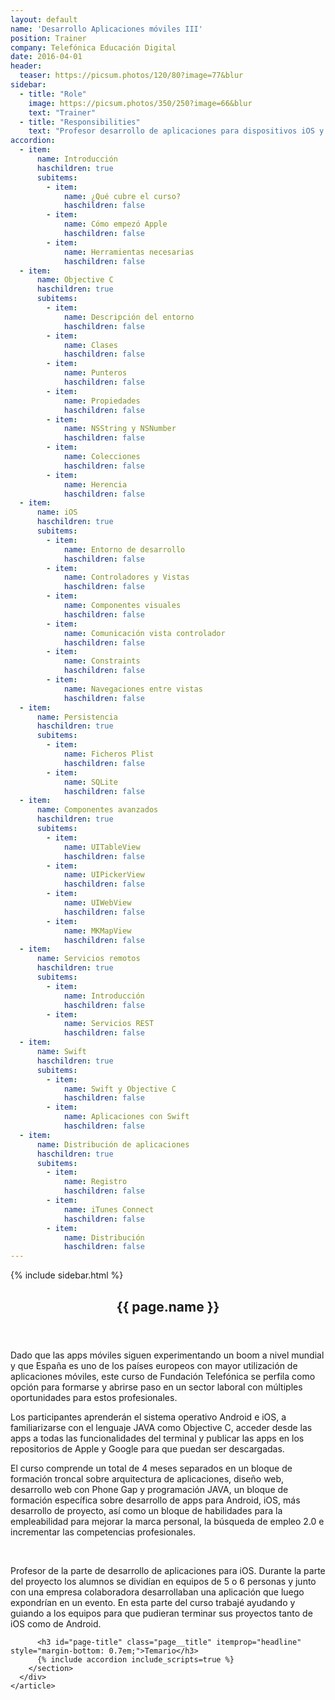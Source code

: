 ```yaml
---
layout: default
name: 'Desarrollo Aplicaciones móviles III'
position: Trainer
company: Telefónica Educación Digital
date: 2016-04-01
header:
  teaser: https://picsum.photos/120/80?image=77&blur
sidebar:
  - title: "Role"
    image: https://picsum.photos/350/250?image=66&blur
    text: "Trainer"
  - title: "Responsibilities"
    text: "Profesor desarrollo de aplicaciones para dispositivos iOS y del Proyecto iOS & Android"
accordion:  
  - item:
      name: Introducción
      haschildren: true
      subitems:
        - item:
            name: ¿Qué cubre el curso?
            haschildren: false
        - item:
            name: Cómo empezó Apple
            haschildren: false
        - item:
            name: Herramientas necesarias
            haschildren: false
  - item:
      name: Objective C
      haschildren: true
      subitems:
        - item:
            name: Descripción del entorno
            haschildren: false
        - item:
            name: Clases
            haschildren: false
        - item:
            name: Punteros
            haschildren: false
        - item:
            name: Propiedades
            haschildren: false
        - item:
            name: NSString y NSNumber
            haschildren: false
        - item:
            name: Colecciones
            haschildren: false
        - item:
            name: Herencia
            haschildren: false
  - item:
      name: iOS
      haschildren: true
      subitems:
        - item:
            name: Entorno de desarrollo
            haschildren: false
        - item:
            name: Controladores y Vistas
            haschildren: false
        - item:
            name: Componentes visuales
            haschildren: false
        - item:
            name: Comunicación vista controlador
            haschildren: false
        - item:
            name: Constraints
            haschildren: false
        - item:
            name: Navegaciones entre vistas
            haschildren: false
  - item:
      name: Persistencia
      haschildren: true
      subitems:
        - item:
            name: Ficheros Plist
            haschildren: false
        - item:
            name: SQLite
            haschildren: false
  - item:
      name: Componentes avanzados
      haschildren: true
      subitems:
        - item:
            name: UITableView
            haschildren: false
        - item:
            name: UIPickerView
            haschildren: false
        - item:
            name: UIWebView
            haschildren: false
        - item:
            name: MKMapView
            haschildren: false
  - item:
      name: Servicios remotos
      haschildren: true
      subitems:
        - item:
            name: Introducción
            haschildren: false
        - item:
            name: Servicios REST
            haschildren: false
  - item:
      name: Swift
      haschildren: true
      subitems:
        - item:
            name: Swift y Objective C
            haschildren: false
        - item:
            name: Aplicaciones con Swift
            haschildren: false
  - item:
      name: Distribución de aplicaciones
      haschildren: true
      subitems:
        - item:
            name: Registro
            haschildren: false
        - item:
            name: iTunes Connect
            haschildren: false
        - item:
            name: Distribución
            haschildren: false
---
```


<div id="main" role="main">
    {% include sidebar.html %}
    <article class="page" itemscope itemtype="https://schema.org/CreativeWork">
      <meta itemprop="headline" content="{{ page.name }}"/>
      <meta itemprop="description" content="{{ page.header.description }}"/>
      <div class="page__inner-wrap">
        <header>
          <h1 id="page-title" class="page__title" itemprop="headline">{{ page.name }}</h1>
        </header>
        <section class="page__content" itemprop="text">
          <p>Dado que las apps móviles siguen experimentando un boom a nivel mundial y que España es uno de los países europeos con mayor utilización de aplicaciones móviles, este curso de Fundación Telefónica se perfila como opción para formarse y abrirse paso en un sector laboral con múltiples oportunidades para estos profesionales.</p>
          <p>Los participantes aprenderán el sistema operativo Android e iOS, a familiarizarse con el lenguaje JAVA como Objective C, acceder desde las apps a todas las funcionalidades del terminal y publicar las apps en los repositorios de Apple y Google para que puedan ser descargadas.</p>
          <p>El curso comprende un total de 4 meses separados en un bloque de formación troncal sobre arquitectura de aplicaciones, diseño web, desarrollo web con Phone Gap y programación JAVA, un bloque de formación específica sobre desarrollo de apps para Android, iOS, más desarrollo de proyecto, así como un bloque de habilidades para la empleabilidad para mejorar la marca personal, la búsqueda de empleo 2.0 e incrementar las competencias profesionales.</p>
          <br/>
          <p>Profesor de la parte de desarrollo de aplicaciones para iOS. Durante la parte del proyecto los alumnos se dividían en equipos de 5 o 6 personas y junto con una empresa colaboradora desarrollaban una aplicación que luego expondrían en un evento. En esta parte del curso trabajé ayudando y guiando a los equipos para que pudieran terminar sus proyectos tanto de iOS como de Android.</p>

          <h3 id="page-title" class="page__title" itemprop="headline" style="margin-bottom: 0.7em;">Temario</h3>     
          {% include accordion include_scripts=true %}
        </section>
      </div>
    </article>
</div>
